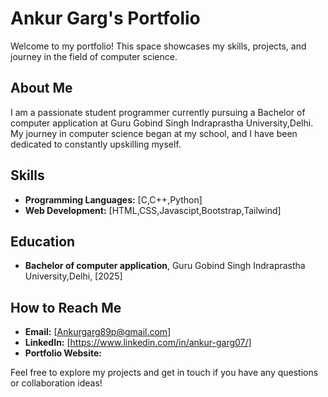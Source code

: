 # Ankur Garg's Portfolio

Welcome to my portfolio! This space showcases my skills, projects, and journey in the field of computer science.

## About Me

I am a passionate student programmer currently pursuing a Bachelor of computer application at Guru Gobind Singh Indraprastha University,Delhi. My journey in computer science began at my school, and I have been dedicated to constantly upskilling myself.

## Skills

- **Programming Languages:** [C,C++,Python]
- **Web Development:** [HTML,CSS,Javascipt,Bootstrap,Tailwind]


## Education

- **Bachelor of computer application**, Guru Gobind Singh Indraprastha University,Delhi, [2025]

## How to Reach Me

- **Email:** [Ankurgarg89p@gmail.com]
- **LinkedIn:** [https://www.linkedin.com/in/ankur-garg07/]
- **Portfolio Website:** 

Feel free to explore my projects and get in touch if you have any questions or collaboration ideas!